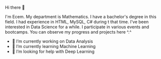 Hi there 👋

I'm Ecem. My department is Mathematics. I have a bachelor's degree in this field. 
I had experience in HTML, MySQL, C# during t that time.
I've been interested in Data Science for a while. I participate in various events and bootcamps.
You can observe my progress and projects here ^.^

- 🔭 I’m currently working on Data Analysis
- 🌱 I’m currently learning Machine Learning
- 🤔 I’m looking for help with Deep Learning
